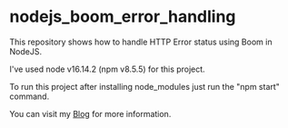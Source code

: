 # nodejs_boom_error_handling
This repository shows how to handle HTTP Error status using Boom in NodeJS.

I've used node v16.14.2 (npm v8.5.5) for this project.

To run this project after installing node_modules just run the "npm start" command.

You can visit my <a href="https://jatinnodejsboom.blogspot.com/2022/09/nodejs-handling-http-error-status-using.html" rel="nofollow" target="_blank">Blog</a> for more information.
